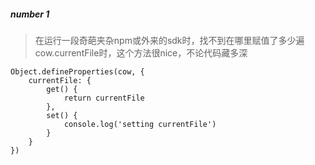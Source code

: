 ##### number 1

> 在运行一段奇葩夹杂npm或外来的sdk时，找不到在哪里赋值了多少遍cow.currentFile时，这个方法很nice，不论代码藏多深

	Object.defineProperties(cow, {
		currentFile: {
			get() {
				return currentFile
			},
			set() {
				console.log('setting currentFile')
			}
		}
	})